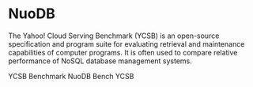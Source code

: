 # NuoDB


The Yahoo! Cloud Serving Benchmark (YCSB) is an open-source specification and program suite for evaluating retrieval and maintenance capabilities of computer programs. It is often used to compare relative performance of NoSQL database management systems.

YCSB Benchmark
NuoDB Bench YCSB
